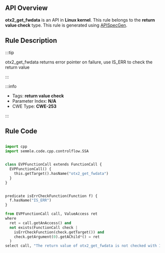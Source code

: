 ---
---


## API Overview
**otx2_get_fwdata** is an API in **Linux kernel**. This rule belongs to the **return value check** type. This rule is generated using [APISpecGen](../../tools/APISpecGen).
## Rule Description

:::tip

otx2_get_fwdata returns error pointer on failure, use IS_ERR to check the return value

:::

:::info

- Tags: **return value check**
- Parameter Index: **N/A**
- CWE Type: **CWE-253**

:::

## Rule Code
```python

import cpp
import semmle.code.cpp.controlflow.SSA


class EVPFunctionCall extends FunctionCall {
  EVPFunctionCall() {
    this.getTarget().hasName("otx2_get_fwdata")
  }
}


predicate isErrCheckFunction(Function f) {
  f.hasName("IS_ERR") 
}

from EVPFunctionCall call, ValueAccess ret
where
  ret = call.getAnAccess() and
  not exists(FunctionCall check |
    isErrCheckFunction(check.getTarget()) and
    check.getArgument(0).getAChild*() = ret
  )
select call, "The return value of otx2_get_fwdata is not checked with IS_ERR."
    
```